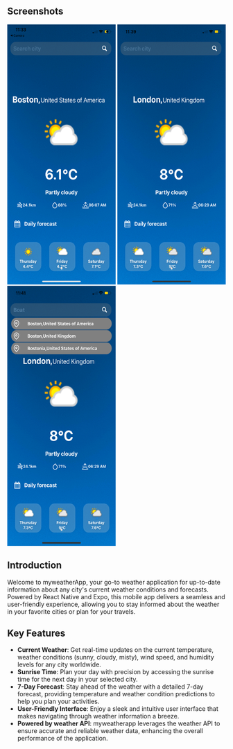 ## Screenshots
<p float="left">
  <img src="https://github.com/pratyushkr9420/myweatherapp/blob/main/screenshots/IMG_0982.PNG" width="250" height="600" alt="Screenshot 1">
  <img src="https://github.com/pratyushkr9420/myweatherapp/blob/main/screenshots/IMG_0983.PNG" width="250" height="600" alt="Screenshot 2">
  <img src="https://github.com/pratyushkr9420/myweatherapp/blob/main/screenshots/IMG_0984.PNG" width="250" height="600" alt="Screenshot 3">
</p>

## Introduction

Welcome to myweatherApp, your go-to weather application for up-to-date information about any city's current weather conditions and forecasts. Powered by React Native and Expo, this mobile app delivers a seamless and user-friendly experience, allowing you to stay informed about the weather in your favorite cities or plan for your travels.

## Key Features

- **Current Weather**: Get real-time updates on the current temperature, weather conditions (sunny, cloudy, misty), wind speed, and humidity levels for any city worldwide.
- **Sunrise Time**: Plan your day with precision by accessing the sunrise time for the next day in your selected city.
- **7-Day Forecast**: Stay ahead of the weather with a detailed 7-day forecast, providing temperature and weather condition predictions to help you plan your activities.
- **User-Friendly Interface**: Enjoy a sleek and intuitive user interface that makes navigating through weather information a breeze.
- **Powered by weather API**: myweatherapp leverages the weather API to ensure accurate and reliable weather data, enhancing the overall performance of the application.
